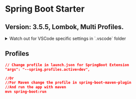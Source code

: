# Spring Boot Starter

## Version: 3.5.5, Lombok, Multi Profiles.

<details>
<summary>Watch out for VSCode specific settings in `.vscode` folder</summary>
**launch.json**

```json
// 
{
    "configurations": [
        {
            "type": "java",
            "name": "Spring Boot-Application<spring>",
            "request": "launch",
            "cwd": "${workspaceFolder}",
            "mainClass": "com.mak.Application",
            "projectName": "spring",
            "args": "--spring.profiles.active=dev",
            "envFile": "${workspaceFolder}/.env",
            "console": "internalConsole",
            "internalConsoleOptions": "openOnSessionStart"
        },
    ]
}
```
**settings.json**
```json
{
    "java.compile.nullAnalysis.mode": "disabled",
    "java.configuration.updateBuildConfiguration": "automatic",
    "testing.automaticallyOpenTestResults": "neverOpen"
}
```
### Move the `resources` director out of spring boot project, for deploy time changes
```xml
<!-- add the following to pom.xml within <build> -->
<resources>
    <resource>
        <directory>config</directory>
        <filtering>true</filtering>
    </resource>
</resources>
```
</details>

## Profiles

```json
// Change profile in launch.json for SpringBoot Extension
"args": "--spring.profiles.active=dev",

//Or
//For Maven change the profile in spring-boot-maven-plugin
//And run the app with maven
mvn spring-boot:run
```
  